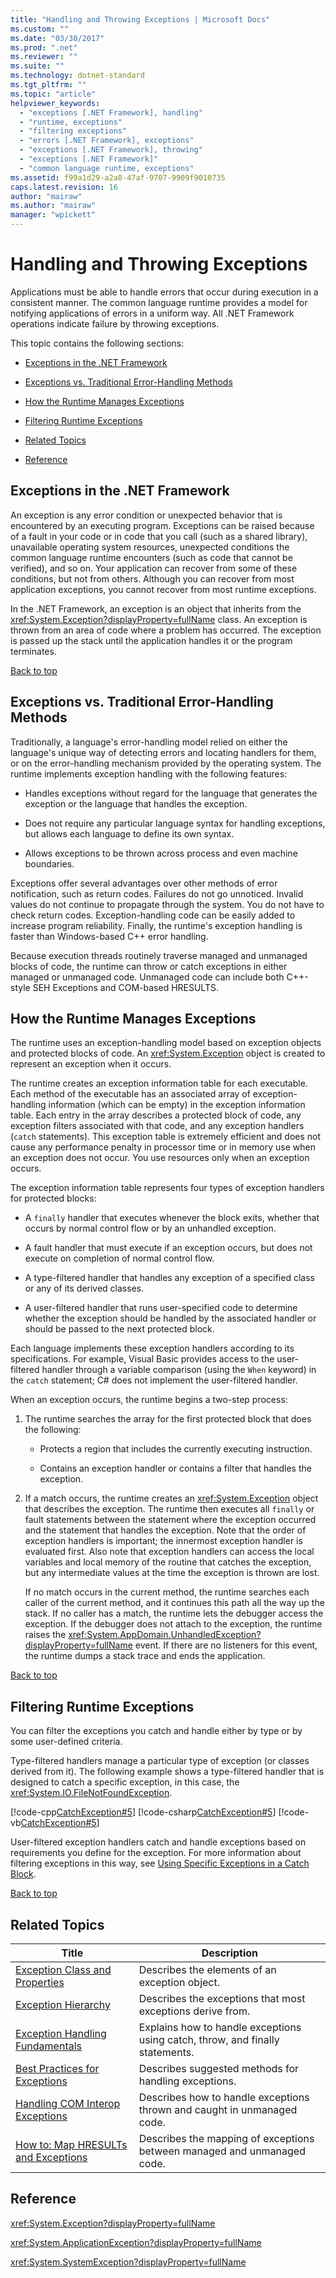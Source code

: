 ```yaml
---
title: "Handling and Throwing Exceptions | Microsoft Docs"
ms.custom: ""
ms.date: "03/30/2017"
ms.prod: ".net"
ms.reviewer: ""
ms.suite: ""
ms.technology: dotnet-standard
ms.tgt_pltfrm: ""
ms.topic: "article"
helpviewer_keywords: 
  - "exceptions [.NET Framework], handling"
  - "runtime, exceptions"
  - "filtering exceptions"
  - "errors [.NET Framework], exceptions"
  - "exceptions [.NET Framework], throwing"
  - "exceptions [.NET Framework]"
  - "common language runtime, exceptions"
ms.assetid: f99a1d29-a2a8-47af-9707-9909f9010735
caps.latest.revision: 16
author: "mairaw"
ms.author: "mairaw"
manager: "wpickett"
---
```

# Handling and Throwing Exceptions
<a name="top"></a> Applications must be able to handle errors that occur during execution in a consistent manner. The common language runtime provides a model for notifying applications of errors in a uniform way. All .NET Framework operations indicate failure by throwing exceptions.  
  
 This topic contains the following sections:  
  
-   [Exceptions in the .NET Framework](#exceptions_in_the_net_framework)  
  
-   [Exceptions vs. Traditional Error-Handling Methods](#exceptions_vs_traditional_errorhandling_methods)  
  
-   [How the Runtime Manages Exceptions](#how_the_runtime_manages_exceptions)  
  
-   [Filtering Runtime Exceptions](#filtering_runtime_exceptions)  
  
-   [Related Topics](#related_topics)  
  
-   [Reference](#reference)  
  
<a name="exceptions_in_the_net_framework"></a>   
## Exceptions in the .NET Framework  
 An exception is any error condition or unexpected behavior that is encountered by an executing program. Exceptions can be raised because of a fault in your code or in code that you call (such as a shared library), unavailable operating system resources, unexpected conditions the common language runtime encounters (such as code that cannot be verified), and so on. Your application can recover from some of these conditions, but not from others. Although you can recover from most application exceptions, you cannot recover from most runtime exceptions.  
  
 In the .NET Framework, an exception is an object that inherits from the <xref:System.Exception?displayProperty=fullName> class. An exception is thrown from an area of code where a problem has occurred. The exception is passed up the stack until the application handles it or the program terminates.  
  
 [Back to top](#top)  
  
<a name="exceptions_vs_traditional_errorhandling_methods"></a>   
## Exceptions vs. Traditional Error-Handling Methods  
 Traditionally, a language's error-handling model relied on either the language's unique way of detecting errors and locating handlers for them, or on the error-handling mechanism provided by the operating system. The runtime implements exception handling with the following features:  
  
-   Handles exceptions without regard for the language that generates the exception or the language that handles the exception.  
  
-   Does not require any particular language syntax for handling exceptions, but allows each language to define its own syntax.  
  
-   Allows exceptions to be thrown across process and even machine boundaries.  
  
 Exceptions offer several advantages over other methods of error notification, such as return codes. Failures do not go unnoticed. Invalid values do not continue to propagate through the system. You do not have to check return codes. Exception-handling code can be easily added to increase program reliability. Finally, the runtime's exception handling is faster than Windows-based C++ error handling.  
  
 Because execution threads routinely traverse managed and unmanaged blocks of code, the runtime can throw or catch exceptions in either managed or unmanaged code. Unmanaged code can include both C++-style SEH Exceptions and COM-based HRESULTS.  
  
<a name="how_the_runtime_manages_exceptions"></a>   
## How the Runtime Manages Exceptions  
 The runtime uses an exception-handling model based on exception objects and protected blocks of code. An <xref:System.Exception> object is created to represent an exception when it occurs.  
  
 The runtime creates an exception information table for each executable. Each method of the executable has an associated array of exception-handling information (which can be empty) in the exception information table. Each entry in the array describes a protected block of code, any exception filters associated with that code, and any exception handlers (`catch` statements). This exception table is extremely efficient and does not cause any performance penalty in processor time or in memory use when an exception does not occur. You use resources only when an exception occurs.  
  
 The exception information table represents four types of exception handlers for protected blocks:  
  
-   A `finally` handler that executes whenever the block exits, whether that occurs by normal control flow or by an unhandled exception.  
  
-   A fault handler that must execute if an exception occurs, but does not execute on completion of normal control flow.  
  
-   A type-filtered handler that handles any exception of a specified class or any of its derived classes.  
  
-   A user-filtered handler that runs user-specified code to determine whether the exception should be handled by the associated handler or should be passed to the next protected block.  
  
 Each language implements these exception handlers according to its specifications. For example, Visual Basic provides access to the user-filtered handler through a variable comparison (using the `When` keyword) in the `catch` statement; C# does not implement the user-filtered handler.  
  
 When an exception occurs, the runtime begins a two-step process:  
  
1.  The runtime searches the array for the first protected block that does the following:  
  
    -   Protects a region that includes the currently executing instruction.  
  
    -   Contains an exception handler or contains a filter that handles the exception.  
  
2.  If a match occurs, the runtime creates an <xref:System.Exception> object that describes the exception. The runtime then executes all `finally` or fault statements between the statement where the exception occurred and the statement that handles the exception. Note that the order of exception handlers is important; the innermost exception handler is evaluated first. Also note that exception handlers can access the local variables and local memory of the routine that catches the exception, but any intermediate values at the time the exception is thrown are lost.  
  
     If no match occurs in the current method, the runtime searches each caller of the current method, and it continues this path all the way up the stack. If no caller has a match, the runtime lets the debugger access the exception. If the debugger does not attach to the exception, the runtime raises the <xref:System.AppDomain.UnhandledException?displayProperty=fullName> event. If there are no listeners for this event, the runtime dumps a stack trace and ends the application.  
  
 [Back to top](#top)  
  
<a name="filtering_runtime_exceptions"></a>   
## Filtering Runtime Exceptions  
 You can filter the exceptions you catch and handle either by type or by some user-defined criteria.  
  
 Type-filtered handlers manage a particular type of exception (or classes derived from it). The following example shows a type-filtered handler that is designed to catch a specific exception, in this case, the <xref:System.IO.FileNotFoundException>.  
  
 [!code-cpp[CatchException#5](../../../samples/snippets/cpp/VS_Snippets_CLR/CatchException/CPP/catchexception3.cpp#5)]
 [!code-csharp[CatchException#5](../../../samples/snippets/csharp/VS_Snippets_CLR/CatchException/CS/catchexception3.cs#5)]
 [!code-vb[CatchException#5](../../../samples/snippets/visualbasic/VS_Snippets_CLR/CatchException/VB/catchexception3.vb#5)]  
  
 User-filtered exception handlers catch and handle exceptions based on requirements you define for the exception. For more information about filtering exceptions in this way, see [Using Specific Exceptions in a Catch Block](../../../docs/standard/exceptions/how-to-use-specific-exceptions-in-a-catch-block.md).  
  
 [Back to top](#top)  
  
<a name="related_topics"></a>   
## Related Topics  
  
|Title|Description|  
|-----------|-----------------|  
|[Exception Class and Properties](../../../docs/standard/exceptions/exception-class-and-properties.md)|Describes the elements of an exception object.|  
|[Exception Hierarchy](../../../docs/standard/exceptions/exception-hierarchy.md)|Describes the exceptions that most exceptions derive from.|  
|[Exception Handling Fundamentals](../../../docs/standard/exceptions/exception-handling-fundamentals.md)|Explains how to handle exceptions using catch, throw, and finally statements.|  
|[Best Practices for Exceptions](../../../docs/standard/exceptions/best-practices-for-exceptions.md)|Describes suggested methods for handling exceptions.|  
|[Handling COM Interop Exceptions](../../../docs/standard/exceptions/handling-com-interop-exceptions.md)|Describes how to handle exceptions thrown and caught in unmanaged code.|  
|[How to: Map HRESULTs and Exceptions](../../../docs/framework/interop/how-to-map-hresults-and-exceptions.md)|Describes the mapping of exceptions between managed and unmanaged code.|  
  
<a name="reference"></a>   
## Reference  
 <xref:System.Exception?displayProperty=fullName>  
  
 <xref:System.ApplicationException?displayProperty=fullName>  
  
 <xref:System.SystemException?displayProperty=fullName>